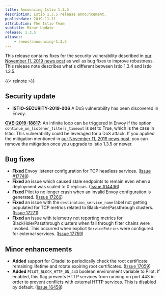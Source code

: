 ```yaml
---
title: Announcing Istio 1.3.5
description: Istio 1.3.5 release announcement.
publishdate: 2019-11-11
attribution: The Istio Team
subtitle: Minor Update
release: 1.3.5
aliases:
    - /news/announcing-1.3.5
---
```


This release contains fixes for the security vulnerability described in [our November 11, 2019 news post](/news/2019/istio-security-2019-006)  as well as bug fixes to improve robustness. This release note describes what's different between Istio 1.3.4 and Istio 1.3.5.

{{< relnote >}}

## Security update

- **ISTIO-SECURITY-2019-006** A DoS vulnerability has been discovered in Envoy.

__[CVE-2019-18817](https://cve.mitre.org/cgi-bin/cvename.cgi?name=CVE-2019-18817)__: An infinite loop can be triggered in Envoy if the option `continue_on_listener_filters_timeout` is set to True, which is the case in Istio. This vulnerability could be leveraged for a DoS attack. If you applied the mitigation mentioned in [our November 11, 2019 news post](/news/2019/istio-security-2019-006), you can remove the mitigation once you upgrade to Istio 1.3.5 or newer.

## Bug fixes

- **Fixed** Envoy listener configuration for TCP headless services. ([Issue #17748](https://github.com/istio/istio/issues/17748))
- **Fixed** an issue which caused stale endpoints to remain even when a deployment was scaled to 0 replicas. ([Issue #14436](https://github.com/istio/istio/issues/14336))
- **Fixed** Pilot to no longer crash when an invalid Envoy configuration is generated. ([Issue 17266](https://github.com/istio/istio/issues/17266))
- **Fixed** an issue with the `destination_service_name` label not getting populated for TCP metrics related to BlackHole/Passthrough clusters. ([Issue 17271](https://github.com/istio/istio/issues/17271))
- **Fixed** an issue with telemetry not reporting metrics for BlackHole/Passthrough clusters when fall through filter chains were invoked. This occurred when explicit `ServiceEntries` were configured for external services. ([Issue 17759](https://github.com/istio/istio/issues/17759))

## Minor enhancements

- **Added** support for Citadel to periodically check the root certificate remaining lifetime and rotate expiring root certificates. ([Issue 17059](https://github.com/istio/istio/issues/17059))
- **Added** `PILOT_BLOCK_HTTP_ON_443` boolean environment variable to Pilot. If enabled, this flag prevents HTTP services from running on port 443 in order to prevent conflicts with external HTTP services. This is disabled by default. ([Issue 16458](https://github.com/istio/istio/issues/16458))
